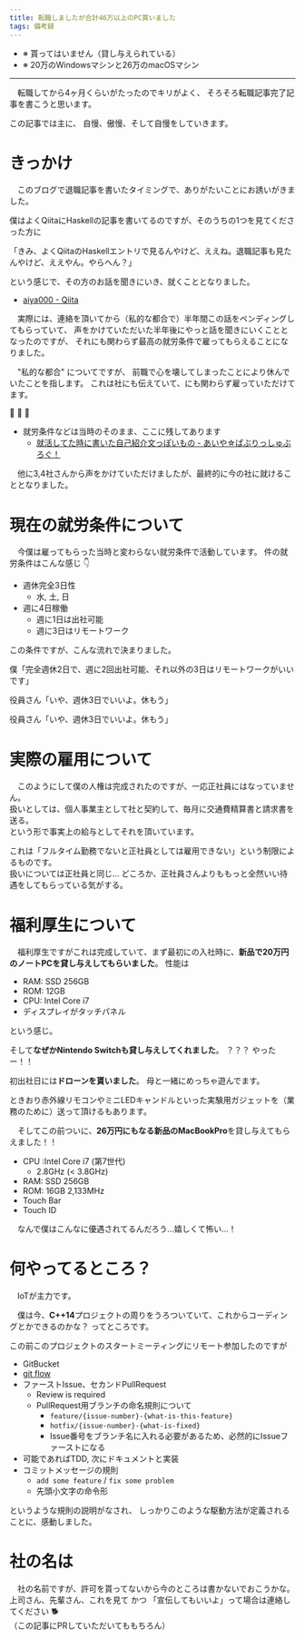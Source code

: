 ```yaml
---
title: 転職しましたが合計46万以上のPC貰いました
tags: 備考録
---
```

- ※ 貰ってはいません（貸し与えられている）
- ※ 20万のWindowsマシンと26万のmacOSマシン

- - -

　転職してから4ヶ月くらいがたったのでキリがよく、
そろそろ転職記事完了記事を書こうと思います。

この記事では主に、
自慢、傲慢、そして自慢をしていきます。


# きっかけ
　このブログで退職記事を書いたタイミングで、ありがたいことにお誘いがきました。

僕はよくQiitaにHaskellの記事を書いてるのですが、そのうちの1つを見てくださった方に

<p class='someone-says'>「きみ、よくQiitaのHaskellエントリで見るんやけど、ええね。退職記事も見たんやけど、ええやん。やらへん？」</p>

という感じで、その方のお話を聞きにいき、就くこととなりました。

- [aiya000 - Qiita](https://qiita.com/aiya000)

　実際には、連絡を頂いてから（私的な都合で）半年間この話をペンディングしてもらっていて、
声をかけていただいた半年後にやっと話を聞きにいくこととなったのですが、
それにも関わらず最高の就労条件で雇ってもらえることになりました。

　"私的な都合" についてですが、
前職で心を壊してしまったことにより休んでいたことを指します。
これは社にも伝えていて、にも関わらず雇っていただけてます。

<a class='pon'>:pray:</a>
<a class='pon'>:pray:</a>
<a class='pon'>:pray:</a>

- 就労条件などは当時のそのまま、ここに残してあります
    - [就活してた時に書いた自己紹介文っぽいもの - あいや☆ぱぶりっしゅぶろぐ！](/recruit.html)

　他に3,4社さんから声をかけていただけましたが、最終的に今の社に就けることとなりました。


# 現在の就労条件について
　今僕は雇ってもらった当時と変わらない就労条件で活動しています。
件の就労条件はこんな感じ :point_down:

- 週休完全3日性
    - 水, 土, 日
- 週に4日稼働
    - 週に1日は出社可能
    - 週に3日はリモートワーク

この条件ですが、こんな流れで決まりました。

<p class='someone-says'>僕「完全週休2日で、週に2回出社可能、それ以外の3日はリモートワークがいいです」</p>  
<p class='someone-says'>役員さん「いや、週休3日でいいよ。休もう」</p>

<p class='dodon'>役員さん「いや、週休3日でいいよ。休もう」</p>


# 実際の雇用について
　このようにして僕の人権は完成されたのですが、一応正社員にはなっていません。  
扱いとしては、個人事業主として社と契約して、毎月に交通費精算書と請求書を送る。  
という形で事実上の給与としてそれを頂いています。

これは「フルタイム勤務でないと正社員としては雇用できない」という制限によるものです。  
扱いについては正社員と同じ…
どころか、正社員さんよりももっと全然いい待遇をしてもらっている気がする。


# 福利厚生について
　福利厚生ですがこれは完成していて、まず最初にの入社時に、**新品で20万円のノートPCを貸し与えしてもらいました**。
性能は

- RAM: SSD 256GB 
- ROM: 12GB 
- CPU: Intel Core i7 
- ディスプレイがタッチパネル

という感じ。

そして**なぜかNintendo Switchも貸し与えしてくれました**。
？？？ やったー！！

初出社日には**ドローンを貰いました**。
母と一緒にめっちゃ遊んでます。

ときおり赤外線リモコンやミニLEDキャンドルといった実験用ガジェットを（業務のために）送って頂けるもあります。

　そしてこの前ついに、**26万円にもなる新品のMacBookPro**を貸し与えてもらえました！！

- CPU :Intel Core i7 (第7世代)
    - 2.8GHz (< 3.8GHz)
- RAM: SSD 256GB 
- ROM: 16GB 2,133MHz 
- Touch Bar
- Touch ID

　なんで僕はこんなに優遇されてるんだろう…嬉しくて怖い…！


# 何やってるところ？
　IoTが主力です。

　僕は今、**C++14**プロジェクトの周りをうろついていて、これからコーディングとかできるのかな？
ってところです。

この前このプロジェクトのスタートミーティングにリモート参加したのですが

- GitBucket
- [git flow](https://qiita.com/mint__/items/bfc58589b5b1e0a1856a)
- ファーストIssue、セカンドPullRequest
    - Review is required
    - PullRequest用ブランチの命名規則について
        - `feature/{issue-number}-{what-is-this-feature}`
        - `hotfix/{issue-number}-{what-is-fixed}`
        - Issue番号をブランチ名に入れる必要があるため、必然的にIssueファーストになる
- 可能であればTDD, 次にドキュメントと実装
- コミットメッセージの規則
    - `add some feature` / `fix some problem`
    - 先頭小文字の命令形

というような規則の説明がなされ、
しっかりこのような駆動方法が定義されることに、感動しました。


# 社の名は
　社の名前ですが、許可を貰ってないから今のところは書かないでおこうかな。  
上司さん、先輩さん、これを見て かつ 「宣伝してもいいよ」って場合は連絡してください :dog2:  
（この記事にPRしていただいてももちろん）
